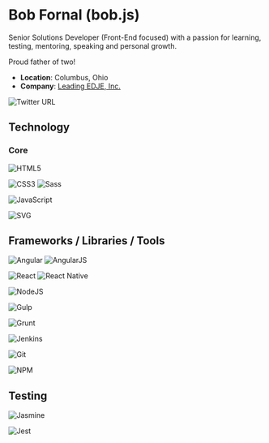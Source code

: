 # Bob Fornal (bob.js)

Senior Solutions Developer (Front-End focused) with a passion for learning, testing, mentoring, speaking and personal growth.

Proud father of two!

* **Location**: Columbus, Ohio
* **Company**: [Leading EDJE, Inc.](http://www.leadingedje.com)

![Twitter URL](https://img.shields.io/twitter/url?style=social&url=https%3A%2F%2Ftwitter.com%2Frfornal)

## Technology

### Core

![HTML5](https://img.shields.io/badge/HTML5-E34F26?logo=html5&logoColor=white&style=for-the-badge)

![CSS3](https://img.shields.io/badge/CSS3-1572B6?logo=css3&logoColor=white&style=for-the-badge) ![Sass](https://img.shields.io/badge/Sass-CC6699?logo=sass&logoColor=white&style=for-the-badge)

![JavaScript](https://img.shields.io/badge/JavaScript-F7DF1E?logo=javascript&logoColor=white&style=for-the-badge)

![SVG](https://img.shields.io/badge/SVG-FFB13B?logo=svg&logoColor=white&style=for-the-badge)

## Frameworks / Libraries / Tools

![Angular](https://img.shields.io/badge/Angular-DD0031?logo=angular&logoColor=white&style=for-the-badge) ![AngularJS](https://img.shields.io/badge/AngularJS-E23237?logo=angularjs&logoColor=white&style=for-the-badge)

![React](https://img.shields.io/badge/React-61DAFB?logo=react&logoColor=white&style=for-the-badge) ![React Native](https://img.shields.io/badge/React_Native-61DAFB?logo=react&logoColor=white&style=for-the-badge)

![NodeJS](https://img.shields.io/badge/NodeJS-339933?logo=node-dot-js&logoColor=white&style=for-the-badge)

![Gulp](https://img.shields.io/badge/Gulp-CF4647?logo=gulp&logoColor=white&style=for-the-badge)

![Grunt](https://img.shields.io/badge/Grunt-FBA919?logo=grunt&logoColor=white&style=for-the-badge)

![Jenkins](https://img.shields.io/badge/Jenkins-D24939?logo=jenkins&logoColor=white&style=for-the-badge)

![Git](https://img.shields.io/badge/Git-F05032?logo=git&logoColor=white&style=for-the-badge)

![NPM](https://img.shields.io/badge/NPM-CB3837?logo=npm&logoColor=white&style=for-the-badge)

## Testing

![Jasmine](https://img.shields.io/badge/Jasmine-8A4182?logo=jasmine&logoColor=white&style=for-the-badge)

![Jest](https://img.shields.io/badge/Jest-C21325?logo=jest&logoColor=white&style=for-the-badge)
